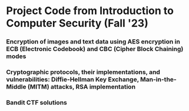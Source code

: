 # Project Code from Introduction to Computer Security (Fall '23)
### Encryption of images and text data using AES encryption in ECB (Electronic Codebook) and CBC (Cipher Block Chaining) modes
### Cryptographic protocols, their implementations, and vulnerabilities: Diffie-Hellman Key Exchange, Man-in-the-Middle (MITM) attacks, RSA implementation
### Bandit CTF solutions
